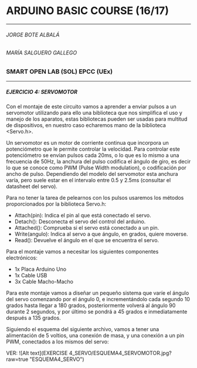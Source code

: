 # ARDUINO BASIC COURSE (16/17)
---
######  JORGE BOTE ALBALÁ
###### MARÍA SALGUERO GALLEGO
### SMART OPEN LAB (SOL) EPCC (UEx)  
---
##### EJERCICIO 4: SERVOMOTOR

Con el montaje de este circuito vamos a aprender a enviar pulsos a un servomotor utilizando para ello una biblioteca que nos simplifica el uso y manejo de los aparatos, estas bibliotecas pueden ser usadas para multitud de dispositivos, en nuestro caso echaremos mano de la biblioteca <Servo.h>.

Un servomotor es un motor de corriente continua que incorpora un potenciómetro que le permite controlar la velocidad. Para controlar este potenciómetro se envían pulsos cada 20ms, o lo que es lo mismo a una frecuencia de 50Hz, la anchura del pulso codifica el ángulo de giro, es decir lo que se conoce como PWM (Pulse Width modulation), o codificación por ancho de pulso. Dependiendo del modelo del servomotor esta anchura varía, pero suele estar en el intervalo entre 0.5 y 2.5ms (consultar el datasheet del servo). 

Para no tener la tarea de pelearnos con los pulsos usaremos los métodos proporcionados por la biblioteca Servo.h:

* Attach(pin): Indica el pin al que está conectado el servo.
* Detach(): Desconecta el servo del control del arduino.
* Attached(): Comprueba si el servo está conectado a un pin.
* Write(angulo): Indica al servo a que ángulo, en grados, quiere moverse.
* Read(): Devuelve el ángulo en el que se encuentra el servo.

Para el montaje vamos a necesitar los siguientes componentes electrónicos:
- 1x Placa Arduino Uno
- 1x Cable USB
- 3x Cable Macho-Macho

Para este montaje vamos a diseñar un pequeño sistema que varíe el ángulo del servo comenzando por el ángulo 0, e incrementándolo cada segundo 10 grados hasta llegar a 180 grados, posteriormente volverá al ángulo 90 durante 2 segundos, y por último se pondrá a 45 grados e inmediatamente después a 135 grados.
 
Siguiendo el esquema del siguiente archivo, vamos a tener una alimentación de 5 voltios, una conexión de masa, y una conexión a un pin PWM, conectados a los mismos del servo:
   
VER: ![Alt text](EXERCISE 4_SERVO/ESQUEMA4_SERVOMOTOR.jpg?raw=true "ESQUEMA4_SERVO")





